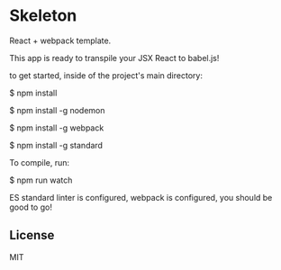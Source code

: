 # Skeleton

React + webpack template.

This app is ready to transpile your JSX React to babel.js!

to get started, inside of the project's main directory:

$ npm install

$ npm install -g nodemon

$ npm install -g webpack

$ npm install -g standard

To compile, run:

$ npm run watch

ES standard linter is configured, webpack is configured, you should be good to go!

## License

MIT
